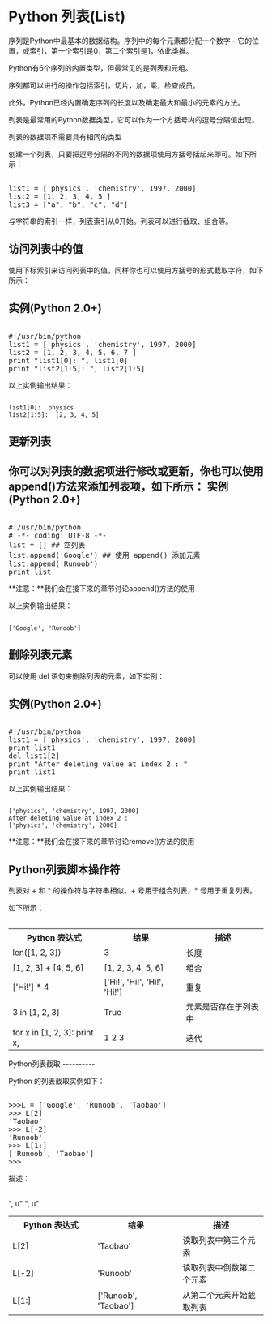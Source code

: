 Python 列表(List)
===============

 序列是Python中最基本的数据结构。序列中的每个元素都分配一个数字 - 它的位置，或索引，第一个索引是0，第二个索引是1，依此类推。

  Python有6个序列的内置类型，但最常见的是列表和元组。

 序列都可以进行的操作包括索引，切片，加，乘，检查成员。

 此外，Python已经内置确定序列的长度以及确定最大和最小的元素的方法。

 列表是最常用的Python数据类型，它可以作为一个方括号内的逗号分隔值出现。

 列表的数据项不需要具有相同的类型

 创建一个列表，只要把逗号分隔的不同的数据项使用方括号括起来即可。如下所示：

  <pre>

list1 = ['physics', 'chemistry', 1997, 2000]
list2 = [1, 2, 3, 4, 5 ]
list3 = ["a", "b", "c", "d"]
</pre>

  与字符串的索引一样，列表索引从0开始。列表可以进行截取、组合等。

  访问列表中的值
-------

 使用下标索引来访问列表中的值，同样你也可以使用方括号的形式截取字符，如下所示：

  实例(Python 2.0+)
---------------

 <pre>

#!/usr/bin/python
list1 = ['physics', 'chemistry', 1997, 2000]
list2 = [1, 2, 3, 4, 5, 6, 7 ]
print "list1[0]: ", list1[0]
print "list2[1:5]: ", list2[1:5]
</pre>

  以上实例输出结果：

 
```

list1[0]:  physics
list2[1:5]:  [2, 3, 4, 5]

```

  更新列表
----

 你可以对列表的数据项进行修改或更新，你也可以使用append()方法来添加列表项，如下所示：  实例(Python 2.0+)
---------------

 <pre>

#!/usr/bin/python
# -*- coding: UTF-8 -*-
list = [] ## 空列表
list.append('Google') ## 使用 append() 添加元素
list.append('Runoob')
print list
</pre>

  **注意：**我们会在接下来的章节讨论append()方法的使用

 以上实例输出结果：

 
```

['Google', 'Runoob']

```

  删除列表元素
------

 可以使用 del 语句来删除列表的元素，如下实例：

  实例(Python 2.0+)
---------------

 <pre>

#!/usr/bin/python
list1 = ['physics', 'chemistry', 1997, 2000]
print list1
del list1[2]
print "After deleting value at index 2 : "
print list1
</pre>

  以上实例输出结果：

 
```

['physics', 'chemistry', 1997, 2000]
After deleting value at index 2 :
['physics', 'chemistry', 2000]

```

 **注意：**我们会在接下来的章节讨论remove()方法的使用

  Python列表脚本操作符
-------------

 列表对 + 和 * 的操作符与字符串相似。+ 号用于组合列表，* 号用于重复列表。

 如下所示：

 
<table>


</table>

<table>
<tbody><tr>
<th>Python 表达式</th><th>结果 </th><th> 描述</th></tr>
<tr><td>len([1, 2, 3])</td><td>3</td><td>长度</td></tr>
<tr><td>[1, 2, 3] + [4, 5, 6]</td><td>[1, 2, 3, 4, 5, 6]</td><td>组合</td></tr>
<tr><td>['Hi!'] * 4</td><td>['Hi!', 'Hi!', 'Hi!', 'Hi!']</td><td>重复</td></tr>
<tr><td>3 in [1, 2, 3]</td><td>True</td><td>元素是否存在于列表中</td></tr>
<tr><td>for x in [1, 2, 3]: print x,</td><td>1 2 3</td><td>迭代</td></tr>
</tbody>
</table>
  Python列表截取
----------

 Python 的列表截取实例如下：

  <pre>

>>>L = ['Google', 'Runoob', 'Taobao']
>>> L[2]
'Taobao'
>>> L[-2]
'Runoob'
>>> L[1:]
['Runoob', 'Taobao']
>>>
</pre>

  描述：

 
<table>


</table>

<table>
<tbody><tr>
<th style="width:33%">Python 表达式</th><th style="width:33%">结果 </th><th style="width:33%"> 描述</th></tr>
<tr><td>L[2]</td><td>'Taobao'</td><td>读取列表中第三个元素</td></tr>
", u"<tr><td>L[-2]</td><td>'Runoob'</td><td>读取列表中倒数第二个元素</td></tr>
", u"<tr><td>L[1:]</td><td>['Runoob', 'Taobao']</td><td>从第二个元素开始截取列表</td></tr>
</tbody>
</table>


